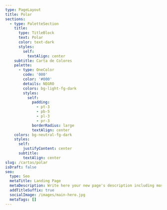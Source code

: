 ```yaml
---
type: PageLayout
title: Polar
sections:
  - type: PaletteSection
    title:
      type: TitleBlock
      text: Polar
      color: text-dark
      styles:
        self:
          textAlign: center
    subtitle: Carta de Colores
    palette:
      - type: OneColor
        code: '000'
        color: '#000'
        details: NEGRO
        colors: bg-light-fg-dark
        styles:
          self:
            padding:
              - pt-3
              - pb-5
              - pl-3
              - pr-3
            borderRadius: large
            textAlign: center
    colors: bg-neutral-fg-dark
    styles:
      self:
        justifyContent: center
      subtitle:
        textAlign: center
slug: /cartas/polar
isDraft: false
seo:
  type: Seo
  metaTitle: Landing Page
  metaDescription: Write here your new page's description including most relevant keywords.
  addTitleSuffix: true
  socialImage: /images/main-hero.jpg
  metaTags: []
---
```

